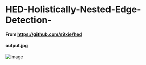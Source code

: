 # HED-Holistically-Nested-Edge-Detection-


#### From https://github.com/s9xie/hed


#### output.jpg
![image](https://github.com/jaewonjjang/HED-Holistically-Nested-Edge-Detection-/assets/92264609/337dd446-baf8-43a3-be69-5676900ed81f)

